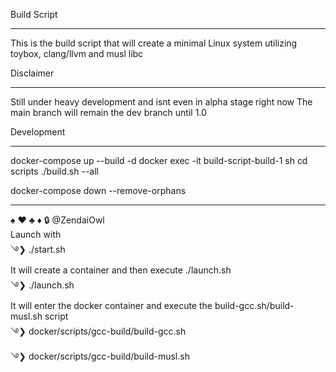 Build Script
________________________________________________________________________

This is the build script that will create a minimal Linux system
utilizing toybox, clang/llvm and musl libc


Disclaimer
________________________________________________________________________

Still under heavy development and isnt even in alpha stage right now
The main branch will remain the dev branch until 1.0


Development
________________________________________________________________________

docker-compose up --build -d
docker exec -it build-script-build-1 sh
cd scripts
./build.sh --all

docker-compose down --remove-orphans 

________________________________________________________________________
♠ ♥ ♣ ♦ 🔒  @ZendaiOwl  
Launch with  
࿓❯ ./start.sh  
	It will create a container and then execute ./launch.sh  
࿓❯ ./launch.sh  
	It will enter the docker container and execute the build-gcc.sh/build-musl.sh script  
࿓❯ docker/scripts/gcc-build/build-gcc.sh  
࿓❯ docker/scripts/gcc-build/build-musl.sh  
